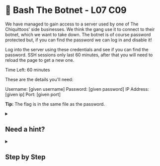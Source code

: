 # 🔨 Bash The Botnet - L07 C09

We have managed to gain access to a server used by one of The Chiquittoos' side businesses. We think the gang use it to connect to their botnet, which we want to take down. The botnet is of course password protected but, if you can find the password we can log in and disable it!

Log into the server using these credentials and see if you can find the password.
SSH sessions only last 60 minutes, after that you will need to reload the page to get a new one.

Time Left: 60 minutes

These are the details you'll need:

Username: [given username] Password: [given password] IP Address: [given ip] Port: [given port]

**Tip:** The flag is in the same file as the password.

<details><summary>

## Need a hint?</summary>

```txt
💡 Hint: If the gang uses the terminal to connect to their botnet, they may have typed the password in there.
   Maybe look in the Linux command history?
```

</details>

<details><summary>

## Step by Step</summary>

- Open up a Linux terminal
- Type `ssh [username]@[ip] -p [port number]`
- Type the given password in
- Run `ls -la`
- Run `cat .bash_history`
- The flag should appear

![sending message](/assets/bashthebotnet1.png)

</details>
